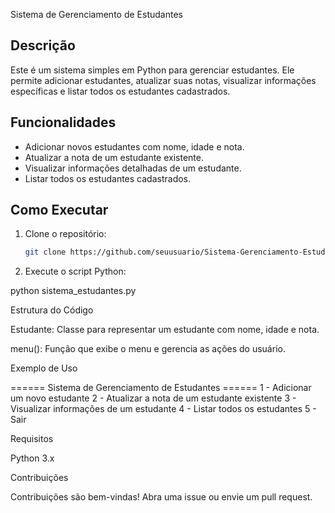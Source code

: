 Sistema de Gerenciamento de Estudantes

## Descrição
Este é um sistema simples em Python para gerenciar estudantes. Ele permite adicionar estudantes, atualizar suas notas, visualizar informações específicas e listar todos os estudantes cadastrados.

## Funcionalidades
- Adicionar novos estudantes com nome, idade e nota.
- Atualizar a nota de um estudante existente.
- Visualizar informações detalhadas de um estudante.
- Listar todos os estudantes cadastrados.

## Como Executar
1. Clone o repositório:
   ```bash
   git clone https://github.com/seuusuario/Sistema-Gerenciamento-Estudantes.git

2. Execute o script Python:

python sistema_estudantes.py



Estrutura do Código

Estudante: Classe para representar um estudante com nome, idade e nota.

menu(): Função que exibe o menu e gerencia as ações do usuário.


Exemplo de Uso

====== Sistema de Gerenciamento de Estudantes ======
1 - Adicionar um novo estudante
2 - Atualizar a nota de um estudante existente
3 - Visualizar informações de um estudante
4 - Listar todos os estudantes
5 - Sair

Requisitos

Python 3.x


Contribuições

Contribuições são bem-vindas! Abra uma issue ou envie um pull request.
